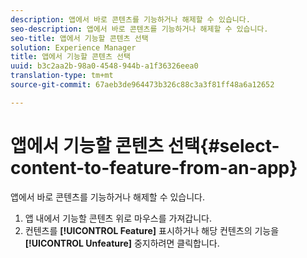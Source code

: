 ```yaml
---
description: 앱에서 바로 콘텐츠를 기능하거나 해제할 수 있습니다.
seo-description: 앱에서 바로 콘텐츠를 기능하거나 해제할 수 있습니다.
seo-title: 앱에서 기능할 콘텐츠 선택
solution: Experience Manager
title: 앱에서 기능할 콘텐츠 선택
uuid: b3c2aa2b-98a0-4548-944b-a1f36326eea0
translation-type: tm+mt
source-git-commit: 67aeb3de964473b326c88c3a3f81ff48a6a12652

---
```



# 앱에서 기능할 콘텐츠 선택{#select-content-to-feature-from-an-app}

앱에서 바로 콘텐츠를 기능하거나 해제할 수 있습니다.

1. 앱 내에서 기능할 콘텐츠 위로 마우스를 가져갑니다.
1. 컨텐츠를 **[!UICONTROL Feature]** 표시하거나 해당 컨텐츠의 기능을 **[!UICONTROL Unfeature]** 중지하려면 클릭합니다.
